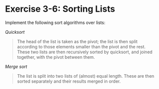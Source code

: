 # Exercise 3-6: Sorting Lists

Implement the following sort algorithms over lists:

*Quicksort*
> The head of the list is taken as the pivot; the list is then split according to those elements smaller than the pivot and the rest. These two lists are then recursively sorted by quicksort, and joined together, with the pivot between them.

*Merge sort*
> The list is split into two lists of (almost) equal length. These are then sorted separately and their results merged in order. 
